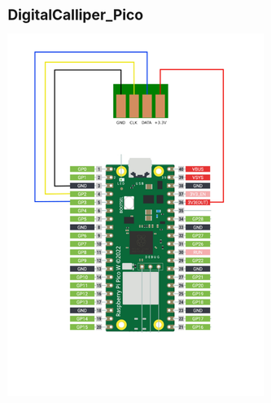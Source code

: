 # DigitalCalliper_Pico

![This is an image](/Pi%20Pico%20Digital%20Calliper%20electrical%20diagram.png)
